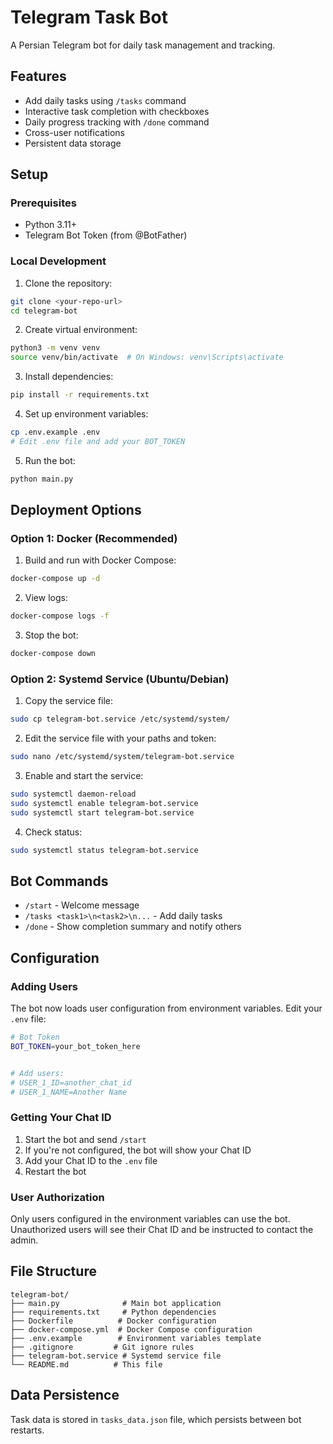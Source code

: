 # Telegram Task Bot

A Persian Telegram bot for daily task management and tracking.

## Features

- Add daily tasks using `/tasks` command
- Interactive task completion with checkboxes
- Daily progress tracking with `/done` command
- Cross-user notifications
- Persistent data storage

## Setup

### Prerequisites

- Python 3.11+
- Telegram Bot Token (from @BotFather)

### Local Development

1. Clone the repository:
```bash
git clone <your-repo-url>
cd telegram-bot
```

2. Create virtual environment:
```bash
python3 -m venv venv
source venv/bin/activate  # On Windows: venv\Scripts\activate
```

3. Install dependencies:
```bash
pip install -r requirements.txt
```

4. Set up environment variables:
```bash
cp .env.example .env
# Edit .env file and add your BOT_TOKEN
```

5. Run the bot:
```bash
python main.py
```

## Deployment Options

### Option 1: Docker (Recommended)

1. Build and run with Docker Compose:
```bash
docker-compose up -d
```

2. View logs:
```bash
docker-compose logs -f
```

3. Stop the bot:
```bash
docker-compose down
```

### Option 2: Systemd Service (Ubuntu/Debian)

1. Copy the service file:
```bash
sudo cp telegram-bot.service /etc/systemd/system/
```

2. Edit the service file with your paths and token:
```bash
sudo nano /etc/systemd/system/telegram-bot.service
```

3. Enable and start the service:
```bash
sudo systemctl daemon-reload
sudo systemctl enable telegram-bot.service
sudo systemctl start telegram-bot.service
```

4. Check status:
```bash
sudo systemctl status telegram-bot.service
```

## Bot Commands

- `/start` - Welcome message
- `/tasks <task1>\n<task2>\n...` - Add daily tasks
- `/done` - Show completion summary and notify others

## Configuration

### Adding Users

The bot now loads user configuration from environment variables. Edit your `.env` file:

```bash
# Bot Token
BOT_TOKEN=your_bot_token_here


# Add users:
# USER_1_ID=another_chat_id
# USER_1_NAME=Another Name
```

### Getting Your Chat ID

1. Start the bot and send `/start`
2. If you're not configured, the bot will show your Chat ID
3. Add your Chat ID to the `.env` file
4. Restart the bot

### User Authorization

Only users configured in the environment variables can use the bot. Unauthorized users will see their Chat ID and be instructed to contact the admin.

## File Structure

```
telegram-bot/
├── main.py              # Main bot application
├── requirements.txt     # Python dependencies
├── Dockerfile          # Docker configuration
├── docker-compose.yml  # Docker Compose configuration
├── .env.example        # Environment variables template
├── .gitignore         # Git ignore rules
├── telegram-bot.service # Systemd service file
└── README.md          # This file
```

## Data Persistence

Task data is stored in `tasks_data.json` file, which persists between bot restarts.